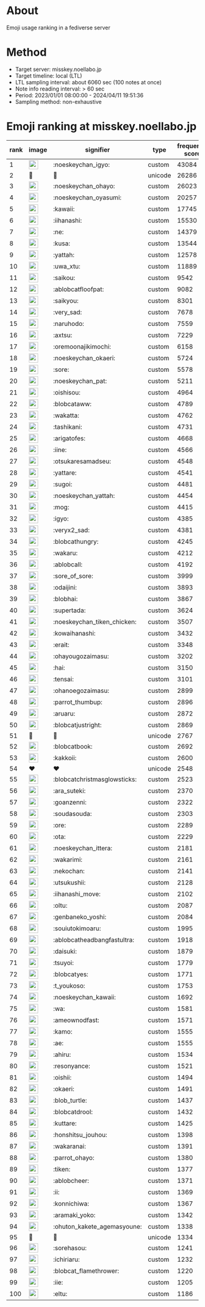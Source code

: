 # About
Emoji usage ranking in a fediverse server

# Method
- Target server: misskey.noellabo.jp
- Target timeline: local (LTL)
- LTL sampling interval: about 6060 sec (100 notes at once)
- Note info reading interval: > 60 sec
- Period: 2023/01/01 08:00:00 - 2024/04/11 19:51:36 
- Sampling method: non-exhaustive

# Emoji ranking at misskey.noellabo.jp

|rank|image|signifier|type|frequency score|
|----|----|----|----|----|
|1|<img height="24" src="https://misskey.noellabo.jp/emoji/noeskeychan_igyo.webp">|:noeskeychan_igyo:|custom|43084|
|2|🎉|🎉|unicode|26286|
|3|<img height="24" src="https://misskey.noellabo.jp/emoji/noeskeychan_ohayo.webp">|:noeskeychan_ohayo:|custom|26023|
|4|<img height="24" src="https://misskey.noellabo.jp/emoji/noeskeychan_oyasumi.webp">|:noeskeychan_oyasumi:|custom|20257|
|5|<img height="24" src="https://misskey.noellabo.jp/emoji/kawaii.webp">|:kawaii:|custom|17745|
|6|<img height="24" src="https://misskey.noellabo.jp/emoji/iihanashi.webp">|:iihanashi:|custom|15530|
|7|<img height="24" src="https://misskey.noellabo.jp/emoji/ne.webp">|:ne:|custom|14379|
|8|<img height="24" src="https://misskey.noellabo.jp/emoji/kusa.webp">|:kusa:|custom|13544|
|9|<img height="24" src="https://misskey.noellabo.jp/emoji/yattah.webp">|:yattah:|custom|12578|
|10|<img height="24" src="https://misskey.noellabo.jp/emoji/uwa_xtu.webp">|:uwa_xtu:|custom|11889|
|11|<img height="24" src="https://misskey.noellabo.jp/emoji/saikou.webp">|:saikou:|custom|9542|
|12|<img height="24" src="https://misskey.noellabo.jp/emoji/ablobcatfloofpat.webp">|:ablobcatfloofpat:|custom|9082|
|13|<img height="24" src="https://misskey.noellabo.jp/emoji/saikyou.webp">|:saikyou:|custom|8301|
|14|<img height="24" src="https://misskey.noellabo.jp/emoji/very_sad.webp">|:very_sad:|custom|7678|
|15|<img height="24" src="https://misskey.noellabo.jp/emoji/naruhodo.webp">|:naruhodo:|custom|7559|
|16|<img height="24" src="https://misskey.noellabo.jp/emoji/axtsu.webp">|:axtsu:|custom|7229|
|17|<img height="24" src="https://misskey.noellabo.jp/emoji/oremoonajikimochi.webp">|:oremoonajikimochi:|custom|6158|
|18|<img height="24" src="https://misskey.noellabo.jp/emoji/noeskeychan_okaeri.webp">|:noeskeychan_okaeri:|custom|5724|
|19|<img height="24" src="https://misskey.noellabo.jp/emoji/sore.webp">|:sore:|custom|5578|
|20|<img height="24" src="https://misskey.noellabo.jp/emoji/noeskeychan_pat.webp">|:noeskeychan_pat:|custom|5211|
|21|<img height="24" src="https://misskey.noellabo.jp/emoji/oishisou.webp">|:oishisou:|custom|4964|
|22|<img height="24" src="https://misskey.noellabo.jp/emoji/blobcataww.webp">|:blobcataww:|custom|4789|
|23|<img height="24" src="https://misskey.noellabo.jp/emoji/wakatta.webp">|:wakatta:|custom|4762|
|24|<img height="24" src="https://misskey.noellabo.jp/emoji/tashikani.webp">|:tashikani:|custom|4731|
|25|<img height="24" src="https://misskey.noellabo.jp/emoji/arigatofes.webp">|:arigatofes:|custom|4668|
|26|<img height="24" src="https://misskey.noellabo.jp/emoji/iine.webp">|:iine:|custom|4566|
|27|<img height="24" src="https://misskey.noellabo.jp/emoji/otsukaresamadseu.webp">|:otsukaresamadseu:|custom|4548|
|28|<img height="24" src="https://misskey.noellabo.jp/emoji/yattare.webp">|:yattare:|custom|4541|
|29|<img height="24" src="https://misskey.noellabo.jp/emoji/sugoi.webp">|:sugoi:|custom|4481|
|30|<img height="24" src="https://misskey.noellabo.jp/emoji/noeskeychan_yattah.webp">|:noeskeychan_yattah:|custom|4454|
|31|<img height="24" src="https://misskey.noellabo.jp/emoji/mog.webp">|:mog:|custom|4415|
|32|<img height="24" src="https://misskey.noellabo.jp/emoji/igyo.webp">|:igyo:|custom|4385|
|33|<img height="24" src="https://misskey.noellabo.jp/emoji/veryx2_sad.webp">|:veryx2_sad:|custom|4381|
|34|<img height="24" src="https://misskey.noellabo.jp/emoji/blobcathungry.webp">|:blobcathungry:|custom|4245|
|35|<img height="24" src="https://misskey.noellabo.jp/emoji/wakaru.webp">|:wakaru:|custom|4212|
|36|<img height="24" src="https://misskey.noellabo.jp/emoji/ablobcall.webp">|:ablobcall:|custom|4192|
|37|<img height="24" src="https://misskey.noellabo.jp/emoji/sore_of_sore.webp">|:sore_of_sore:|custom|3999|
|38|<img height="24" src="https://misskey.noellabo.jp/emoji/odaijini.webp">|:odaijini:|custom|3893|
|39|<img height="24" src="https://misskey.noellabo.jp/emoji/blobhai.webp">|:blobhai:|custom|3867|
|40|<img height="24" src="https://misskey.noellabo.jp/emoji/supertada.webp">|:supertada:|custom|3624|
|41|<img height="24" src="https://misskey.noellabo.jp/emoji/noeskeychan_tiken_chicken.webp">|:noeskeychan_tiken_chicken:|custom|3507|
|42|<img height="24" src="https://misskey.noellabo.jp/emoji/kowaihanashi.webp">|:kowaihanashi:|custom|3432|
|43|<img height="24" src="https://misskey.noellabo.jp/emoji/erait.webp">|:erait:|custom|3348|
|44|<img height="24" src="https://misskey.noellabo.jp/emoji/ohayougozaimasu.webp">|:ohayougozaimasu:|custom|3202|
|45|<img height="24" src="https://misskey.noellabo.jp/emoji/hai.webp">|:hai:|custom|3150|
|46|<img height="24" src="https://misskey.noellabo.jp/emoji/tensai.webp">|:tensai:|custom|3101|
|47|<img height="24" src="https://misskey.noellabo.jp/emoji/ohanoegozaimasu.webp">|:ohanoegozaimasu:|custom|2899|
|48|<img height="24" src="https://misskey.noellabo.jp/emoji/parrot_thumbup.webp">|:parrot_thumbup:|custom|2896|
|49|<img height="24" src="https://misskey.noellabo.jp/emoji/aruaru.webp">|:aruaru:|custom|2872|
|50|<img height="24" src="https://misskey.noellabo.jp/emoji/blobcatjustright.webp">|:blobcatjustright:|custom|2869|
|51|🍗|🍗|unicode|2767|
|52|<img height="24" src="https://misskey.noellabo.jp/emoji/blobcatbook.webp">|:blobcatbook:|custom|2692|
|53|<img height="24" src="https://misskey.noellabo.jp/emoji/kakkoii.webp">|:kakkoii:|custom|2600|
|54|❤|❤|unicode|2548|
|55|<img height="24" src="https://misskey.noellabo.jp/emoji/blobcatchristmasglowsticks.webp">|:blobcatchristmasglowsticks:|custom|2523|
|56|<img height="24" src="https://misskey.noellabo.jp/emoji/ara_suteki.webp">|:ara_suteki:|custom|2370|
|57|<img height="24" src="https://misskey.noellabo.jp/emoji/goanzenni.webp">|:goanzenni:|custom|2322|
|58|<img height="24" src="https://misskey.noellabo.jp/emoji/soudasouda.webp">|:soudasouda:|custom|2303|
|59|<img height="24" src="https://misskey.noellabo.jp/emoji/ore.webp">|:ore:|custom|2289|
|60|<img height="24" src="https://misskey.noellabo.jp/emoji/ota.webp">|:ota:|custom|2229|
|61|<img height="24" src="https://misskey.noellabo.jp/emoji/noeskeychan_ittera.webp">|:noeskeychan_ittera:|custom|2181|
|62|<img height="24" src="https://misskey.noellabo.jp/emoji/wakarimi.webp">|:wakarimi:|custom|2161|
|63|<img height="24" src="https://misskey.noellabo.jp/emoji/nekochan.webp">|:nekochan:|custom|2141|
|64|<img height="24" src="https://misskey.noellabo.jp/emoji/utsukushii.webp">|:utsukushii:|custom|2128|
|65|<img height="24" src="https://misskey.noellabo.jp/emoji/iihanashi_move.webp">|:iihanashi_move:|custom|2102|
|66|<img height="24" src="https://misskey.noellabo.jp/emoji/oltu.webp">|:oltu:|custom|2087|
|67|<img height="24" src="https://misskey.noellabo.jp/emoji/genbaneko_yoshi.webp">|:genbaneko_yoshi:|custom|2084|
|68|<img height="24" src="https://misskey.noellabo.jp/emoji/souiutokimoaru.webp">|:souiutokimoaru:|custom|1995|
|69|<img height="24" src="https://misskey.noellabo.jp/emoji/ablobcatheadbangfastultra.webp">|:ablobcatheadbangfastultra:|custom|1918|
|70|<img height="24" src="https://misskey.noellabo.jp/emoji/daisuki.webp">|:daisuki:|custom|1879|
|71|<img height="24" src="https://misskey.noellabo.jp/emoji/tsuyoi.webp">|:tsuyoi:|custom|1779|
|72|<img height="24" src="https://misskey.noellabo.jp/emoji/blobcatyes.webp">|:blobcatyes:|custom|1771|
|73|<img height="24" src="https://misskey.noellabo.jp/emoji/t_youkoso.webp">|:t_youkoso:|custom|1753|
|74|<img height="24" src="https://misskey.noellabo.jp/emoji/noeskeychan_kawaii.webp">|:noeskeychan_kawaii:|custom|1692|
|75|<img height="24" src="https://misskey.noellabo.jp/emoji/wa.webp">|:wa:|custom|1581|
|76|<img height="24" src="https://misskey.noellabo.jp/emoji/ameownodfast.webp">|:ameownodfast:|custom|1571|
|77|<img height="24" src="https://misskey.noellabo.jp/emoji/kamo.webp">|:kamo:|custom|1555|
|78|<img height="24" src="https://misskey.noellabo.jp/emoji/ae.webp">|:ae:|custom|1555|
|79|<img height="24" src="https://misskey.noellabo.jp/emoji/ahiru.webp">|:ahiru:|custom|1534|
|80|<img height="24" src="https://misskey.noellabo.jp/emoji/resonyance.webp">|:resonyance:|custom|1521|
|81|<img height="24" src="https://misskey.noellabo.jp/emoji/oishii.webp">|:oishii:|custom|1494|
|82|<img height="24" src="https://misskey.noellabo.jp/emoji/okaeri.webp">|:okaeri:|custom|1491|
|83|<img height="24" src="https://misskey.noellabo.jp/emoji/blob_turtle.webp">|:blob_turtle:|custom|1437|
|84|<img height="24" src="https://misskey.noellabo.jp/emoji/blobcatdrool.webp">|:blobcatdrool:|custom|1432|
|85|<img height="24" src="https://misskey.noellabo.jp/emoji/kuttare.webp">|:kuttare:|custom|1425|
|86|<img height="24" src="https://misskey.noellabo.jp/emoji/honshitsu_jouhou.webp">|:honshitsu_jouhou:|custom|1398|
|87|<img height="24" src="https://misskey.noellabo.jp/emoji/wakaranai.webp">|:wakaranai:|custom|1391|
|88|<img height="24" src="https://misskey.noellabo.jp/emoji/parrot_ohayo.webp">|:parrot_ohayo:|custom|1380|
|89|<img height="24" src="https://misskey.noellabo.jp/emoji/tiken.webp">|:tiken:|custom|1377|
|90|<img height="24" src="https://misskey.noellabo.jp/emoji/ablobcheer.webp">|:ablobcheer:|custom|1371|
|91|<img height="24" src="https://misskey.noellabo.jp/emoji/ii.webp">|:ii:|custom|1369|
|92|<img height="24" src="https://misskey.noellabo.jp/emoji/konnichiwa.webp">|:konnichiwa:|custom|1367|
|93|<img height="24" src="https://misskey.noellabo.jp/emoji/aramaki_yoko.webp">|:aramaki_yoko:|custom|1342|
|94|<img height="24" src="https://misskey.noellabo.jp/emoji/ohuton_kakete_agemasyoune.webp">|:ohuton_kakete_agemasyoune:|custom|1338|
|95|👀|👀|unicode|1334|
|96|<img height="24" src="https://misskey.noellabo.jp/emoji/sorehasou.webp">|:sorehasou:|custom|1241|
|97|<img height="24" src="https://misskey.noellabo.jp/emoji/ichiriaru.webp">|:ichiriaru:|custom|1232|
|98|<img height="24" src="https://misskey.noellabo.jp/emoji/blobcat_flamethrower.webp">|:blobcat_flamethrower:|custom|1220|
|99|<img height="24" src="https://misskey.noellabo.jp/emoji/iie.webp">|:iie:|custom|1205|
|100|<img height="24" src="https://misskey.noellabo.jp/emoji/eltu.webp">|:eltu:|custom|1186|
